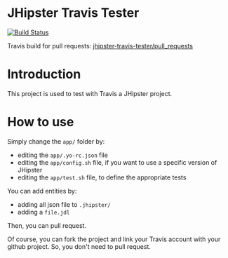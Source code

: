 # JHipster Travis Tester

[![Build Status][travis-image]][travis-url]

Travis build for pull requests: [jhipster-travis-tester/pull_requests](https://travis-ci.org/pascalgrimaud/jhipster-travis-tester/pull_requests)

# Introduction

This project is used to test with Travis a JHipster project.

# How to use

Simply change the `app/` folder by:
- editing the `app/.yo-rc.json` file
- editing the `app/config.sh` file, if you want to use a specific version of JHipster
- editing the `app/test.sh` file, to define the appropriate tests

You can add entities by:
- adding all json file to `.jhipster/`
- adding a `file.jdl`

Then, you can pull request.

Of course, you can fork the project and link your Travis account with your github project. So, you don't need to pull request.

[travis-image]: https://travis-ci.org/pascalgrimaud/jhipster-travis-tester.svg?branch=master
[travis-url]: https://travis-ci.org/pascalgrimaud/jhipster-travis-tester
